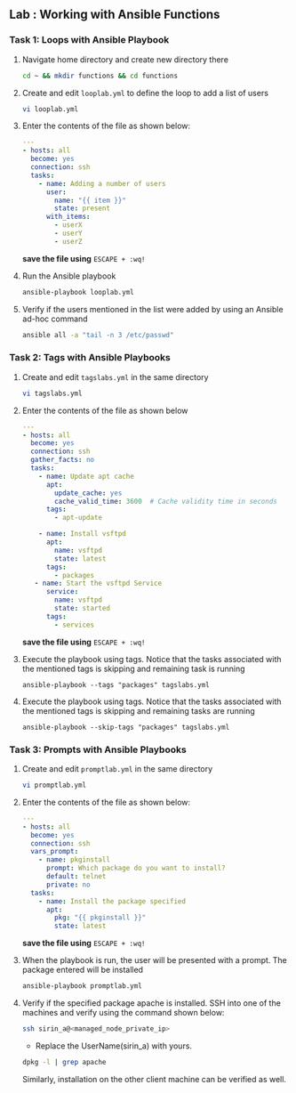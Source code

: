 ## Lab : Working with Ansible Functions

### Task 1: Loops with Ansible Playbook

1. Navigate home directory and create new directory there

    ```bash
    cd ~ && mkdir functions && cd functions
    ```

2. Create and edit `looplab.yml` to define the loop to add a list of users

    ```bash
    vi looplab.yml
    ```

3. Enter the contents of the file as shown below:

    ```yaml
    ---
    - hosts: all
      become: yes
      connection: ssh
      tasks:
        - name: Adding a number of users
          user:
            name: "{{ item }}"
            state: present
          with_items:
            - userX
            - userY
            - userZ
    ```
     **save the file using** `ESCAPE + :wq!`
   
5. Run the Ansible playbook

    ```bash
    ansible-playbook looplab.yml
    ```

6. Verify if the users mentioned in the list were added by using an Ansible ad-hoc command

    ```bash
    ansible all -a "tail -n 3 /etc/passwd"
    ```


### Task 2: Tags with Ansible Playbooks

1. Create and edit `tagslabs.yml` in the same directory

    ```bash
    vi tagslabs.yml
    ```

2. Enter the contents of the file as shown below

    ```yaml
    ---
    - hosts: all
      become: yes
      connection: ssh
      gather_facts: no
      tasks:
        - name: Update apt cache
          apt:
            update_cache: yes
            cache_valid_time: 3600  # Cache validity time in seconds
          tags:
            - apt-update
    
        - name: Install vsftpd
          apt:
            name: vsftpd
            state: latest
          tags:
            - packages
       - name: Start the vsftpd Service
          service:
            name: vsftpd
            state: started
          tags:
            - services

    ```
     **save the file using** `ESCAPE + :wq!`
3. Execute the playbook using tags. Notice that  the tasks associated with the mentioned tags is skipping and remaining task is running
    ```
    ansible-playbook --tags "packages" tagslabs.yml
    ```
4. Execute the playbook using tags. Notice that  the tasks associated with the mentioned tags is skipping and remaining tasks are running
    ```
    ansible-playbook --skip-tags "packages" tagslabs.yml
    ```

### Task 3: Prompts with Ansible Playbooks

1. Create and edit `promptlab.yml` in the same directory

    ```bash
    vi promptlab.yml
    ```

2. Enter the contents of the file as shown below:

    ```yaml
    ---
    - hosts: all
      become: yes
      connection: ssh
      vars_prompt:
        - name: pkginstall
          prompt: Which package do you want to install?
          default: telnet
          private: no
      tasks:
        - name: Install the package specified
          apt:
            pkg: "{{ pkginstall }}"
            state: latest
    ```
     **save the file using** `ESCAPE + :wq!`
   
4. When the playbook is run, the user will be presented with a prompt. The package entered will be installed

    ```bash
    ansible-playbook promptlab.yml
    ```

5. Verify if the specified package apache is installed. SSH into one of the machines and verify using the command shown below:

    ```bash
    ssh sirin_a@<managed_node_private_ip>
    ```
    - Replace the UserName(sirin_a) with yours.
    ```bash
    dpkg -l | grep apache
    ```

    Similarly, installation on the other client machine can be verified as well.


